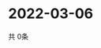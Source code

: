 # 2022-03-06
  共 0条

  <!-- BEGIN -->
  <!-- 最后更新时间Sun Mar 06 2022 19:02:53 GMT+0000 (Coordinated Universal Time) -->
  
  <!-- END -->
  
  